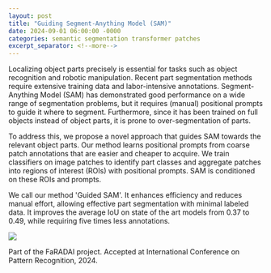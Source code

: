 ```yaml
---
layout: post
title: "Guiding Segment-Anything Model (SAM)"
date: 2024-09-01 06:00:00 -0000
categories: semantic segmentation transformer patches
excerpt_separator: <!--more-->
---
```


Localizing object parts precisely is essential for tasks such as object recognition and robotic manipulation. 
Recent part segmentation methods require extensive training data and labor-intensive annotations. 
Segment-Anything Model (SAM) has demonstrated good performance on a wide range of segmentation problems, 
but it requires (manual) positional prompts to guide it where to segment. 
Furthermore, since it has been trained on full objects instead of object parts, 
it is prone to over-segmentation of parts. 

To address this, we propose a novel approach that guides SAM towards the relevant object parts. 
Our method learns positional prompts from coarse patch annotations that are easier and cheaper to acquire. 
We train classifiers on image patches to identify part classes and aggregate patches into regions of interest (ROIs) with positional prompts. 
SAM is conditioned on these ROIs and prompts. 

We call our method 'Guided SAM'. 
It enhances efficiency and reduces manual effort, allowing effective part segmentation with minimal labeled data. 
It improves the average IoU on state of the art models from 0.37 to 0.49, while requiring five times less annotations.

<img src="https://gertjanburghouts.github.io/pictures/guidedSAM.jpg">

Part of the FaRADAI project. 
Accepted at International Conference on Pattern Recognition, 2024.
